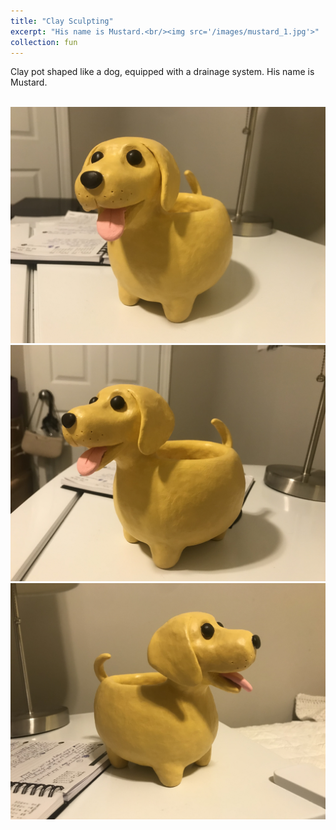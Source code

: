 ```yaml
---
title: "Clay Sculpting"
excerpt: "His name is Mustard.<br/><img src='/images/mustard_1.jpg'>"
collection: fun
---
```


Clay pot shaped like a dog, equipped with a drainage system. His name is Mustard.

<br/><img src='/images/mustard_1.jpg'>
<br/><img src='/images/mustard_2.jpg'>
<br/><img src='/images/mustard_3.jpg'>